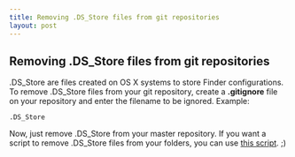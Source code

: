 ```yaml
---
title: Removing .DS_Store files from git repositories
layout: post
---
```

## Removing .DS\_Store files from git repositories

.DS\_Store are files created on OS X systems to store Finder configurations. To remove .DS\_Store files from your git repository, create a **.gitignore** file on your repository and enter the filename to be ignored. Example:  

`.DS_Store`

Now, just remove .DS\_Store from your master repository. If you want a script to remove .DS\_Store files from your folders, you can use [this script](http://www.github.com/angelitomg/delete-dsstore). ;)
